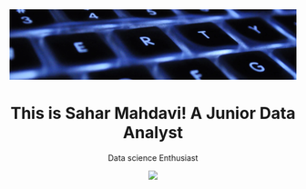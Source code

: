 <div align='center'>
<img src='./image.png' alt='image'   width=850px/>

 <h1>  This is Sahar Mahdavi! A Junior Data Analyst</h1>
<p> Data science Enthusiast</p>
<img src='https://skillicons.dev/icons?i=py,pycharm'/>
</div>

